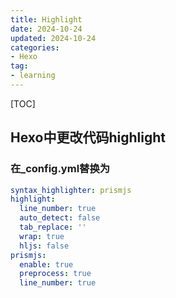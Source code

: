 ```yaml
---
title: Highlight
date: 2024-10-24
updated: 2024-10-24
categories: 
- Hexo
tag:
- learning
---
```


[TOC]

## Hexo中更改代码highlight





### 在_config.yml替换为

```yaml
syntax_highlighter: prismjs
highlight:
  line_number: true
  auto_detect: false
  tab_replace: ''
  wrap: true
  hljs: false
prismjs:
  enable: true
  preprocess: true
  line_number: true
```

